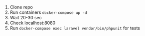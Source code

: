 1. Clone repo
2. Run containers `docker-compose up -d`
3. Wait 20-30 sec
4. Check localhost:8080
5. Run `docker-compose exec laravel vendor/bin/phpunit` for tests
